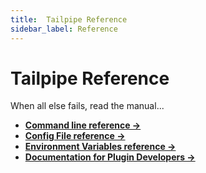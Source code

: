 ```yaml
---
title:  Tailpipe Reference
sidebar_label: Reference
---
```


# Tailpipe Reference

When all else fails, read the manual...

- **[Command line reference →](/docs/reference/cli)**
- **[Config File reference →](/docs/reference/config-files)**
- **[Environment Variables reference →](/docs/reference/env-vars)**
- **[Documentation for Plugin Developers →](/docs/reference/develop)**